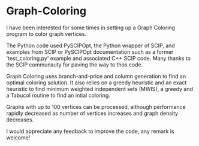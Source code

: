 # Graph-Coloring
I have been interested for some times in setting up a Graph Coloring program to color graph vertices.

The Python code used PySCIPOpt, the Python wrapper of SCIP, and examples from SCIP or PySCIPOpt documentation such as a former 'test_coloring.py' example and associated C++ SCIP code. Many thanks to the SCIP communauty for paving the way to thos code.

Graph Coloring uses branch-and-price and column generation to find an optimal coloring solution. It also relies on a greedy heuristic and an exact heuristic to find minimum weighted independent sets (MWIS), a greedy and a Tabucol routine to find an intial coloring.

Graphs with up to 100 vertices can be processed, although performance rapidly decreased as number of vertices increases and graph density decreases.

I would appreciate any feedback to improve the code, any remark is welcome!
